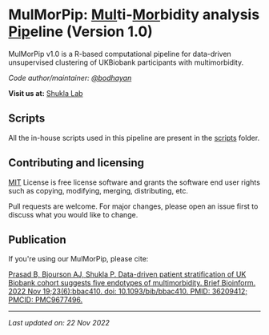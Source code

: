 # MulMorPip: <ins>Mul</ins>ti-<ins>Mor</ins>bidity analysis <ins>Pip</ins>eline (Version 1.0)

MulMorPip v1.0 is a R-based computational pipeline for data-driven unsupervised clustering of UKBiobank participants with multimorbidity.

*Code author/maintainer: [@bodhayan](https://github.com/bodhayan)*

**Visit us at:** [Shukla Lab](https://shuklalab.github.io/)

## Scripts

All the in-house scripts used in this pipeline are present in the [scripts](https://github.com/ShuklaLab/MulMorPip/tree/main/scripts) folder.

## Contributing and licensing
[MIT](https://choosealicense.com/licenses/mit/) License is free license software and grants the software end user rights such as copying, modifying, merging, distributing, etc.

Pull requests are welcome. For major changes, please open an issue first to discuss what you would like to change.

## Publication

If you're using our MulMorPip, please cite:

[Prasad B, Bjourson AJ, Shukla P. Data-driven patient stratification of UK Biobank cohort suggests five endotypes of multimorbidity. Brief Bioinform. 2022 Nov 19;23(6):bbac410. doi: 10.1093/bib/bbac410. PMID: 36209412; PMCID: PMC9677496.](https://doi.org/10.1093/bib/bbac410)

***
*Last updated on: 22 Nov 2022*
